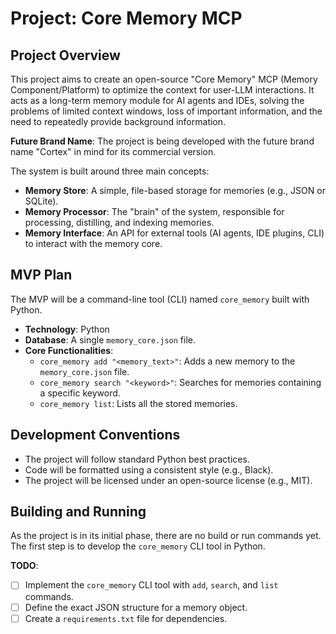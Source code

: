 # Project: Core Memory MCP

## Project Overview

This project aims to create an open-source "Core Memory" MCP (Memory Component/Platform) to optimize the context for user-LLM interactions. It acts as a long-term memory module for AI agents and IDEs, solving the problems of limited context windows, loss of important information, and the need to repeatedly provide background information.

**Future Brand Name**: The project is being developed with the future brand name "Cortex" in mind for its commercial version.

The system is built around three main concepts:
*   **Memory Store**: A simple, file-based storage for memories (e.g., JSON or SQLite).
*   **Memory Processor**: The "brain" of the system, responsible for processing, distilling, and indexing memories.
*   **Memory Interface**: An API for external tools (AI agents, IDE plugins, CLI) to interact with the memory core.

## MVP Plan

The MVP will be a command-line tool (CLI) named `core_memory` built with Python.

*   **Technology**: Python
*   **Database**: A single `memory_core.json` file.
*   **Core Functionalities**:
    *   `core_memory add "<memory_text>"`: Adds a new memory to the `memory_core.json` file.
    *   `core_memory search "<keyword>"`: Searches for memories containing a specific keyword.
    *   `core_memory list`: Lists all the stored memories.

## Development Conventions

*   The project will follow standard Python best practices.
*   Code will be formatted using a consistent style (e.g., Black).
*   The project will be licensed under an open-source license (e.g., MIT).

## Building and Running

As the project is in its initial phase, there are no build or run commands yet. The first step is to develop the `core_memory` CLI tool in Python.

**TODO**:
*   [ ] Implement the `core_memory` CLI tool with `add`, `search`, and `list` commands.
*   [ ] Define the exact JSON structure for a memory object.
*   [ ] Create a `requirements.txt` file for dependencies.
